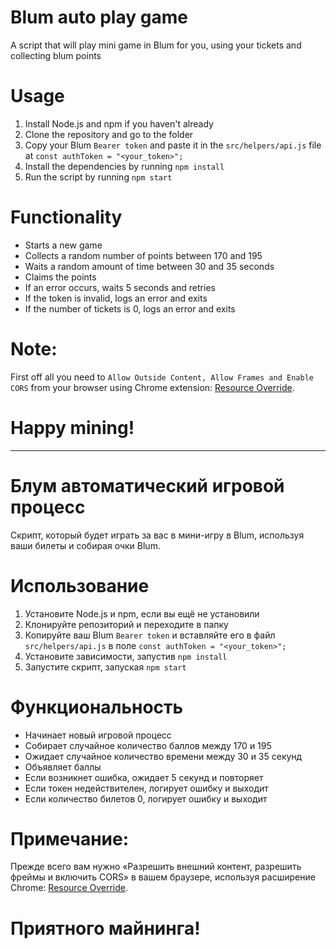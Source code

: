 # Blum auto play game

A script that will play mini game in Blum for you, using your tickets and collecting blum points

# Usage

1. Install Node.js and npm if you haven't already
2. Clone the repository and go to the folder
3. Copy your Blum `Bearer token` and paste it in the `src/helpers/api.js` file at `const authToken = "<your_token>";`
4. Install the dependencies by running `npm install`
5. Run the script by running `npm start`

# Functionality

- Starts a new game
- Collects a random number of points between 170 and 195
- Waits a random amount of time between 30 and 35 seconds
- Claims the points
- If an error occurs, waits 5 seconds and retries
- If the token is invalid, logs an error and exits
- If the number of tickets is 0, logs an error and exits

# Note:

First off all you need to `Allow Outside Content, Allow Frames and Enable CORS` from your browser using Chrome extension: [Resource Override](https://chromewebstore.google.com/detail/resource-override/pkoacgokdfckfpndoffpifphamojphii?utm_source=ext_app_menu).

# Happy mining!

---

# Блум автоматический игровой процесс

Скрипт, который будет играть за вас в мини-игру в Blum, используя ваши билеты и собирая очки Blum.

# Использование

1. Установите Node.js и npm, если вы ещё не установили
2. Клонируйте репозиторий и переходите в папку
3. Копируйте ваш Blum `Bearer token` и вставляйте его в файл `src/helpers/api.js` в поле `const authToken = "<your_token>";`
4. Установите зависимости, запустив `npm install`
5. Запустите скрипт, запуская `npm start`

# Функциональность

- Начинает новый игровой процесс
- Собирает случайное количество баллов между 170 и 195
- Ожидает случайное количество времени между 30 и 35 секунд
- Объявляет баллы
- Если возникнет ошибка, ожидает 5 секунд и повторяет
- Если токен недействителен, логирует ошибку и выходит
- Если количество билетов 0, логирует ошибку и выходит

# Примечание:

Прежде всего вам нужно «Разрешить внешний контент, разрешить фреймы и включить CORS» в вашем браузере, используя расширение Chrome: [Resource Override](https://chromewebstore.google.com/detail/resource-override/pkoacgokdfckfpndoffpifphamojphii?utm_source=ext_app_menu).

# Приятного майнинга!
